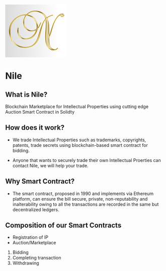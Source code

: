 ![Nile](https://github.com/avignal1/project3/blob/main/Nile%20project3%20team%20trademark.png "Nile.com: Blockchain Marketplace for Intellectual Properties using cutting edge Auction Smart Contract in Solidty")
# **Nile**

## What is Nile?
Blockchain Marketplace for Intellectual Properties using cutting edge Auction Smart Contract in Solidty


## How does it work?
- We trade Intellectual Properties such as trademarks, copyrights, patents, trade secrets using blockchain-based smart contract for bidding. 

- Anyone that wants to securely trade their own Intellectual Proerties can contact Nile, we will help your trade.

## Why Smart Contract?
- The smart contract, proposed in 1990 and implements via Ethereum platform, can ensure the bill secure, private, non-reputability and inalterability owing to all the transactions are recorded in the same but decentralized ledgers. 

## Composition of our Smart Contracts
- Registration of IP
- Auction/Marketplace
1. Bidding
2. Completing transaction
3. Withdrawing











